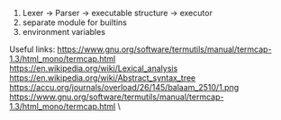 1. Lexer -> Parser -> executable structure -> executor
2. separate module for builtins
3. environment variables

Useful links:
https://www.gnu.org/software/termutils/manual/termcap-1.3/html_mono/termcap.html \
https://en.wikipedia.org/wiki/Lexical_analysis \
https://en.wikipedia.org/wiki/Abstract_syntax_tree \
https://accu.org/journals/overload/26/145/balaam_2510/1.png \
https://www.gnu.org/software/termutils/manual/termcap-1.3/html_mono/termcap.html \
